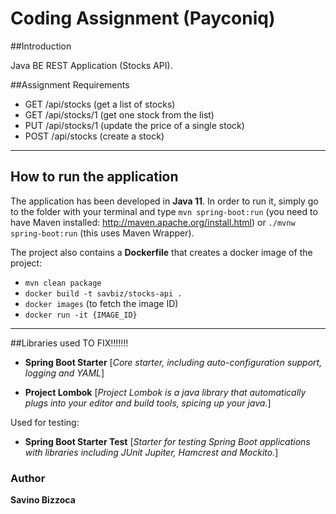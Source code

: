 # Coding Assignment (Payconiq)
##Introduction

Java BE REST Application (Stocks API).

##Assignment Requirements
- GET /api/stocks (get a list of stocks)
- GET /api/stocks/1 (get one stock from the list)
- PUT /api/stocks/1 (update the price of a single stock) 
- POST /api/stocks (create a stock)


***
## How to run the application

The application has been developed in **Java 11**.
In order to run it, simply go to the folder with your terminal and type `mvn spring-boot:run` (you need to have Maven installed: http://maven.apache.org/install.html) or `./mvnw spring-boot:run` (this uses Maven Wrapper).

The project also contains a **Dockerfile** that creates a docker image of the project:
- `mvn clean package`
- `docker build -t savbiz/stocks-api .`
- `docker images` (to fetch the image ID)
- `docker run -it {IMAGE_ID}`
***

##Libraries used TO FIX!!!!!!!
* **Spring Boot Starter**
[_Core starter, including auto-configuration support, logging and YAML_]

* **Project Lombok**
[_Project Lombok is a java library that automatically plugs into your editor and build tools, spicing up your java._]

Used for testing:
* **Spring Boot Starter Test**
[_Starter for testing Spring Boot applications with libraries including JUnit Jupiter, Hamcrest and Mockito._]

### Author
**Savino Bizzoca**

